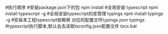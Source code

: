 #执行顺序
#安装package.json下的包
npm install
#全局安装 typescript
npm install typescript -g
#全局安装typescript的库管理 typings
npm install typings -g
#安装本工程typescript依赖裤 对应的配置文件typings.json
typings
#typescript执行脚本,默认会去读取tsconfig.json配置文件
tscx.bat


